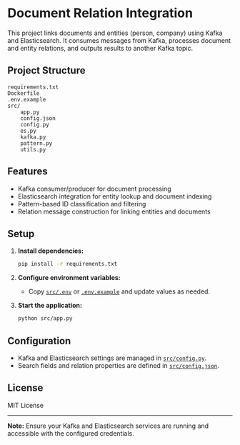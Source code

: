 # Document Relation Integration

This project links documents and entities (person, company) using Kafka and Elasticsearch. It consumes messages from Kafka, processes document and entity relations, and outputs results to another Kafka topic.

## Project Structure

```
requirements.txt
Dockerfile
.env.example
src/
    app.py
    config.json
    config.py
    es.py
    kafka.py
    pattern.py
    utils.py
```

## Features

- Kafka consumer/producer for document processing
- Elasticsearch integration for entity lookup and document indexing
- Pattern-based ID classification and filtering
- Relation message construction for linking entities and documents

## Setup

1. **Install dependencies:**

    ```sh
    pip install -r requirements.txt
    ```

2. **Configure environment variables:**

    - Copy [`src/.env`](src/.env) or [`.env.example`](.env.example) and update values as needed.

3. **Start the application:**

    ```sh
    python src/app.py
    ```

## Configuration

- Kafka and Elasticsearch settings are managed in [`src/config.py`](src/config.py).
- Search fields and relation properties are defined in [`src/config.json`](src/config.json).

## License

MIT License

---

**Note:** Ensure your Kafka and Elasticsearch services are running and accessible with the configured credentials.